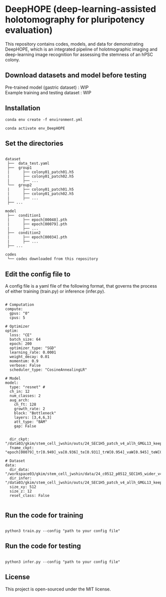 # DeepHOPE (deep-learning-assisted holotomography for pluripotency evaluation)
This repository contains codes, models, and data for demonstrating DeepHOPE, which is an integrated pipeline of holotmographic imaging and deep-learning image recognition for assessing the stemness of an hPSC colony. 

## Download datasets and model before testing
Pre-trained model (gastric dataset) : WIP  
Example training and testing dataset : WIP  

## Installation
```shell
conda env create -f environment.yml
```

```shell
conda activate env_DeepHOPE
``` 

## Set the directories

```shell

dataset                
 ├──  data_test.yaml
 ├──  group1     
 |      ├── colony01_patch01.h5     
 |      ├── colony01_patch02.h5     
 |      ├── ...
 └──  group2     
 |      ├── colony01_patch01.h5     
 |      ├── colony01_patch02.h5     
 |      ├── ...
 ├── ...

model                
 ├──  condition1     
 |      ├── epoch[00048].pth
 |      ├── epoch[00079].pth     
 |      ├── ...
 ├──  condition2     
 |      ├── epoch[00034].pth
 |      ├── ...
 ├── ...

codes
 └── codes downloaded from this repository

```

## Edit the config file to
A config file is a yaml file of the following format, that governs the process of either training (train.py) or inference (infer.py).  
``` shell

# Computation
compute:
  gpus: "0"
  cpus: 5

# Optimizer
optim:
  loss: "CE"
  batch_size: 64
  epoch: 200
  optimizer_type: "SGD"
  learning_rate: 0.0001
  weight_decay: 0.01
  momentum: 0.9
  verbose: False
  scheduler_type: "CosineAnnealingLR"

# Model
model:
  type: "resnet" #
  ch_in: 12
  num_classes: 2
  aug_arch:
    ch_ft: 128
    growth_rate: 2
    block: "Bottleneck"
    layers: [3,4,6,3]
    att_type: "BAM"
    gap: False
    
  
  dir_ckpt: "/data03/gkim/stem_cell_jwshin/outs/24_SEC1H5_patch_v4_allh_GMGL13_keep1_resnetp34bam_bin_lossbal"
  fname_ckpt: "epoch[00079]_tr[0.949]_va[0.936]_te[0.931]_trW[0.954]_vaW[0.945]_teW[0.936].pth.tar"

# Dataset
data:
  dir_data: "/workspace03/gkim/stem_cell_jwshin/data/24_c0512_p0512_SEC1H5_wider_v4_testICCall_RS/"
  dir_infer: "/data03/gkim/stem_cell_jwshin/outs/24_SEC1H5_patch_v4_allh_GMGL13_keep1_resnetp34bam_bin_lossbal/infer"
  size_xy: 512
  size_z: 12
  reset_class: False


```


## Run the code for training

```shell

python3 train.py --config "path to your config file"

```

## Run the code for testing

```shell

python3 infer.py --config "path to your config file"

```

## License
This project is open-sourced under the MIT license.
